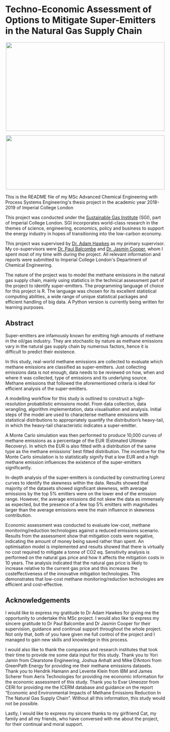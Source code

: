 # Techno-Economic Assessment of Options to Mitigate Super-Emitters in the Natural Gas Supply Chain

<p align="center">
  <img width="500" height="279" src="http://allvectorlogo.com/img/2019/07/imperial-college-london-logo-vector.png">
</p>
<p align="center">
  <img width="500" height="171" src="https://pbs.twimg.com/media/ELgjFaUX0AAVEZ5?format=png&name=900x900">
</p>

This is the README file of my MSc Advanced Chemical Engineering with Process Systems Engineering's thesis project in the academic year 2018-2019 of Imperial College London

This project was conducted under the [Sustainable Gas Institute](https://www.sustainablegasinstitute.org/) (SGI), part of Imperial College London. SGI incorporates world-class research in the themes of science, engineering, economics, policy and business to support the energy industry in hopes of transitioning into the low-carbon economy. 

This project was supervised by [Dr. Adam Hawkes](https://www.imperial.ac.uk/people/a.hawkes) as my primary supervisor. My co-supervisors  were [Dr. Paul Balcombe](https://www.imperial.ac.uk/people/p.balcombe) and [Dr. Jasmin Cooper](https://www.imperial.ac.uk/people/jasmin.cooper), whom I spent most of my time with during the project. All relevant information and reports were submitted to Imperial College London's Department of Chemical Engineering. 

The nature of the project was to model the methane emissions in the natural gas supply chain, mainly using statistics in the technical assessment part of the project to identify super-emitters. The programming language of choice for this project is R. The language was chosen for its excellent statistical computing abilities, a wide range of unique statistical packages and efficient handling of big data. A Python version is currently being written for learning purposes.

## Abstract
Super-emitters are infamously known for emitting high amounts of methane in the oil/gas industry. They are stochastic by nature as methane emissions vary in the natural gas supply chain by numerous factors, hence it is difficult to predict their existence.

In this study, real-world methane emissions are collected to evaluate which methane emissions are classified as super-emitters. Just collecting emissions data is not enough, data needs to be reviewed on how, when and where it was collected, type of emissions and its underlying source. Methane emissions that followed the aforementioned criteria is ideal for efficient analysis of the super-emitters.

A modelling workflow for this study is outlined to construct a high-resolution probabilistic emissions model. From data collection, data wrangling, algorithm implementation, data visualisation and analysis. Initial steps of the model are used to characterise methane emissions with statistical distributions to appropriately quantify the distribution’s heavy-tail, in which the heavy-tail characteristic indicates a super-emitter.

A Monte Carlo simulation was then performed to produce 10,000 curves of methane emissions as a percentage of the EUR (Estimated Ultimate Recovery). In which the EUR is also fitted with a distribution of the same type as the methane emissions’ best fitted distribution. The incentive for the Monte Carlo simulation is to statistically signify that a low EUR and a high methane emission influences the existence of the super-emitters significantly.

In-depth analysis of the super-emitters is conducted by constructing Lorenz curves to identify the skewness within the data. Results showed that majority of the datasets showed significant skewness, with average emissions by the top 5% emitters were on the lower end of the emission range. However, the average emissions did not skew the data as immensely as expected, but the presence of a few top 5% emitters with magnitudes larger than the average emissions were the main influence in skewness contribution.

Economic assessment was conducted to evaluate low-cost, methane monitoring/reduction technologies against a reduced emissions scenario. Results from the assessment show that mitigation costs were negative, indicating the amount of money being saved rather than spent. An optimisation model is implemented and results showed that there is virtually no cost required to mitigate a tonne of CO2 eq. Sensitivity analysis is performed on the natural gas price and how it affects the mitigation costs in 10 years. The analysis indicated that the natural gas price is likely to increase relative to the current gas price and this increases the costeffectiveness of the innovative mitigation technologies. This demonstrates that low-cost methane monitoring/reduction technologies are efficient and cost-effective.

## Acknowledgements
I would like to express my gratitude to Dr Adam Hawkes for giving me the opportunity to undertake this MSc project. I would also like to express my sincere gratitude to Dr Paul Balcombe and Dr Jasmin Cooper for their supervision, guidance and continual support throughout the whole project. Not only that, both of you have given me full control of the project and I managed to gain new skills and knowledge in this process.

I would also like to thank the companies and research institutes that took their time to provide me some data input for this study. Thank you to Yori Jamin from Clearstone Engineering, Joshua Anhalt and Mike D’Antoni from GreenPath Energy for providing me their methane emissions datasets. Thank you to Hendrik Hamann and Levente Klein from IBM and James Scherer from Aeris Technologies for providing me economic information for the economic assessment of this study. Thank you to Evar Umeozor from CERI for providing me the ICERM database and guidance on the report “Economic and Environmental Impacts of Methane Emissions Reduction In The Natural Gas Supply Chain”. Without all this information, this study would not be possible.

Lastly, I would like to express my sincere thanks to my girlfriend Cat, my family and all my friends, who have conversed with me about the project, for their continual and moral support.